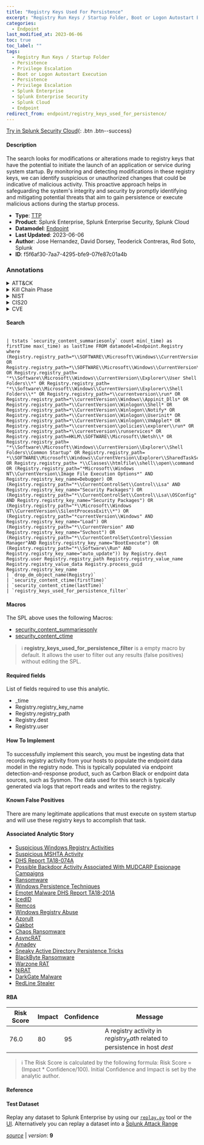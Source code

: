 ```yaml
---
title: "Registry Keys Used For Persistence"
excerpt: "Registry Run Keys / Startup Folder, Boot or Logon Autostart Execution"
categories:
  - Endpoint
last_modified_at: 2023-06-06
toc: true
toc_label: ""
tags:
  - Registry Run Keys / Startup Folder
  - Persistence
  - Privilege Escalation
  - Boot or Logon Autostart Execution
  - Persistence
  - Privilege Escalation
  - Splunk Enterprise
  - Splunk Enterprise Security
  - Splunk Cloud
  - Endpoint
redirect_from: endpoint/registry_keys_used_for_persistence/
---
```




[Try in Splunk Security Cloud](https://www.splunk.com/en_us/cyber-security.html){: .btn .btn--success}

#### Description

The search looks for modifications or alterations made to registry keys that have the potential to initiate the launch of an application or service during system startup. By monitoring and detecting modifications in these registry keys, we can identify suspicious or unauthorized changes that could be indicative of malicious activity. This proactive approach helps in safeguarding the system&#39;s integrity and security by promptly identifying and mitigating potential threats that aim to gain persistence or execute malicious actions during the startup process.

- **Type**: [TTP](https://github.com/splunk/security_content/wiki/Detection-Analytic-Types)
- **Product**: Splunk Enterprise, Splunk Enterprise Security, Splunk Cloud
- **Datamodel**: [Endpoint](https://docs.splunk.com/Documentation/CIM/latest/User/Endpoint)
- **Last Updated**: 2023-06-06
- **Author**: Jose Hernandez, David Dorsey, Teoderick Contreras, Rod Soto, Splunk
- **ID**: f5f6af30-7aa7-4295-bfe9-07fe87c01a4b

### Annotations
<details>
  <summary>ATT&CK</summary>

<div markdown="1">

#### [ATT&CK](https://attack.mitre.org/)

| ID          | Technique   | Tactic         |
| ----------- | ----------- |--------------- |
| [T1547.001](https://attack.mitre.org/techniques/T1547/001/) | Registry Run Keys / Startup Folder | Persistence, Privilege Escalation |

| [T1547](https://attack.mitre.org/techniques/T1547/) | Boot or Logon Autostart Execution | Persistence, Privilege Escalation |

</div>
</details>


<details>
  <summary>Kill Chain Phase</summary>

<div markdown="1">

* Installation
* Exploitation


</div>
</details>


<details>
  <summary>NIST</summary>

<div markdown="1">

* DE.CM



</div>
</details>

<details>
  <summary>CIS20</summary>

<div markdown="1">

* CIS 10



</div>
</details>

<details>
  <summary>CVE</summary>

<div markdown="1">


</div>
</details>


#### Search

```

| tstats `security_content_summariesonly` count min(_time) as firstTime max(_time) as lastTime FROM datamodel=Endpoint.Registry where (Registry.registry_path=*\\SOFTWARE\\Microsoft\\Windows\\CurrentVersion\\RunOnce OR Registry.registry_path=*\\SOFTWARE\\Microsoft\\Windows\\CurrentVersion\\Explorer\\StartupApproved\\Run OR Registry.registry_path= "*\\Software\\Microsoft\\Windows\\CurrentVersion\\Explorer\\User Shell Folders\\*" OR Registry.registry_path= "*\\Software\\Microsoft\\Windows\\CurrentVersion\\Explorer\\Shell Folders\\*" OR Registry.registry_path=*\\currentversion\\run* OR Registry.registry_path=*\\currentVersion\\Windows\\Appinit_Dlls* OR Registry.registry_path=*\\CurrentVersion\\Winlogon\\Shell* OR Registry.registry_path=*\\CurrentVersion\\Winlogon\\Notify* OR Registry.registry_path=*\\CurrentVersion\\Winlogon\\Userinit* OR Registry.registry_path=*\\CurrentVersion\\Winlogon\\VmApplet* OR Registry.registry_path=*\\currentversion\\policies\\explorer\\run* OR Registry.registry_path=*\\currentversion\\runservices* OR Registry.registry_path=HKLM\\SOFTWARE\\Microsoft\\Netsh\\* OR Registry.registry_path= "*\\Software\\Microsoft\\Windows\\CurrentVersion\\Explorer\\Shell Folders\\Common Startup" OR Registry.registry_path= *\\SOFTWARE\\Microsoft\\Windows\\CurrentVersion\\Explorer\\SharedTaskScheduler OR Registry.registry_path= *\\Classes\\htmlfile\\shell\\open\\command OR (Registry.registry_path="*Microsoft\\Windows NT\\CurrentVersion\\Image File Execution Options*" AND Registry.registry_key_name=Debugger) OR (Registry.registry_path="*\\CurrentControlSet\\Control\\Lsa" AND Registry.registry_key_name="Security Packages") OR (Registry.registry_path="*\\CurrentControlSet\\Control\\Lsa\\OSConfig" AND Registry.registry_key_name="Security Packages") OR (Registry.registry_path="*\\Microsoft\\Windows NT\\CurrentVersion\\SilentProcessExit\\*") OR (Registry.registry_path="*currentVersion\\Windows" AND Registry.registry_key_name="Load") OR (Registry.registry_path="*\\CurrentVersion" AND Registry.registry_key_name="Svchost") OR (Registry.registry_path="*\\CurrentControlSet\Control\Session Manager"AND Registry.registry_key_name="BootExecute") OR (Registry.registry_path="*\\Software\\Run" AND Registry.registry_key_name="auto_update")) by Registry.dest Registry.user Registry.registry_path Registry.registry_value_name Registry.registry_value_data Registry.process_guid Registry.registry_key_name 
| `drop_dm_object_name(Registry)` 
| `security_content_ctime(firstTime)` 
| `security_content_ctime(lastTime)` 
| `registry_keys_used_for_persistence_filter`
```

#### Macros
The SPL above uses the following Macros:
* [security_content_summariesonly](https://github.com/splunk/security_content/blob/develop/macros/security_content_summariesonly.yml)
* [security_content_ctime](https://github.com/splunk/security_content/blob/develop/macros/security_content_ctime.yml)

> :information_source:
> **registry_keys_used_for_persistence_filter** is a empty macro by default. It allows the user to filter out any results (false positives) without editing the SPL.



#### Required fields
List of fields required to use this analytic.
* _time
* Registry.registry_key_name
* Registry.registry_path
* Registry.dest
* Registry.user



#### How To Implement
To successfully implement this search, you must be ingesting data that records registry activity from your hosts to populate the endpoint data model in the registry node. This is typically populated via endpoint detection-and-response product, such as Carbon Black or endpoint data sources, such as Sysmon. The data used for this search is typically generated via logs that report reads and writes to the registry.
#### Known False Positives
There are many legitimate applications that must execute on system startup and will use these registry keys to accomplish that task.

#### Associated Analytic Story
* [Suspicious Windows Registry Activities](/stories/suspicious_windows_registry_activities)
* [Suspicious MSHTA Activity](/stories/suspicious_mshta_activity)
* [DHS Report TA18-074A](/stories/dhs_report_ta18-074a)
* [Possible Backdoor Activity Associated With MUDCARP Espionage Campaigns](/stories/possible_backdoor_activity_associated_with_mudcarp_espionage_campaigns)
* [Ransomware](/stories/ransomware)
* [Windows Persistence Techniques](/stories/windows_persistence_techniques)
* [Emotet Malware  DHS Report TA18-201A ](/stories/emotet_malware__dhs_report_ta18-201a_)
* [IcedID](/stories/icedid)
* [Remcos](/stories/remcos)
* [Windows Registry Abuse](/stories/windows_registry_abuse)
* [Azorult](/stories/azorult)
* [Qakbot](/stories/qakbot)
* [Chaos Ransomware](/stories/chaos_ransomware)
* [AsyncRAT](/stories/asyncrat)
* [Amadey](/stories/amadey)
* [Sneaky Active Directory Persistence Tricks](/stories/sneaky_active_directory_persistence_tricks)
* [BlackByte Ransomware](/stories/blackbyte_ransomware)
* [Warzone RAT](/stories/warzone_rat)
* [NjRAT](/stories/njrat)
* [DarkGate Malware](/stories/darkgate_malware)
* [RedLine Stealer](/stories/redline_stealer)




#### RBA

| Risk Score  | Impact      | Confidence   | Message      |
| ----------- | ----------- |--------------|--------------|
| 76.0 | 80 | 95 | A registry activity in $registry_path$ related to persistence in host $dest$ |


> :information_source:
> The Risk Score is calculated by the following formula: Risk Score = (Impact * Confidence/100). Initial Confidence and Impact is set by the analytic author.


#### Reference


#### Test Dataset
Replay any dataset to Splunk Enterprise by using our [`replay.py`](https://github.com/splunk/attack_data#using-replaypy) tool or the [UI](https://github.com/splunk/attack_data#using-ui).
Alternatively you can replay a dataset into a [Splunk Attack Range](https://github.com/splunk/attack_range#replay-dumps-into-attack-range-splunk-server)




[*source*](https://github.com/splunk/security_content/tree/develop/detections/endpoint/registry_keys_used_for_persistence.yml) \| *version*: **9**